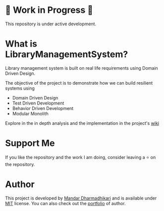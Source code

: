 # :construction: Work in Progress :construction:

This repository is under active development.

# What is LibraryManagementSystem?
Library management system is built on real life requirements using Domain Driven Design.

The objective of the project is to demonstrate how we can build resilient systems using
* Domain Driven Design
* Test Driven Development
* Behavior Driven Development
* Modular Monolith

Explore in the in depth analysis and the implementation in the project's [wiki](https://github.com/codidharma/LibraryManagementSystem/wiki)

# Support Me
If you like the repository and the work I am doing, consider leaving a :star: on the repository.

# Author
This project is developed by [Mandar Dharmadhikari](https://github.com/codidharma) and is available under [MIT](https://github.com/codidharma/LibraryManagementSystem/blob/master/LICENSE) license. You can also check out the [portfolio](http://portfolio.codidharma.com/) of author.